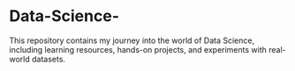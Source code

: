 # Data-Science-
This repository contains my journey into the world of Data Science, including learning resources, hands-on projects, and experiments with real-world datasets.
